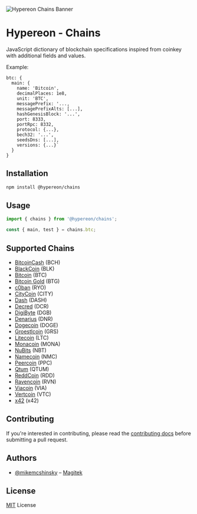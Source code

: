 ![Hypereon Chains Banner](https://github.com/HypereonLabs/chains/raw/master/media/repo-banner.png)

# Hypereon - Chains

JavaScript dictionary of blockchain specifications inspired from coinkey with additional fields and values.

Example:

```
btc: {
  main: {
    name: 'Bitcoin',
    decimalPlaces: 1e8,
    unit: 'BTC',
    messagePrefix: '...,
    messagePrefixAlts: [...],
    hashGenesisBlock: '...',
    port: 8333,
    portRpc: 8332,
    protocol: {...},
    bech32: '...',
    seedsDns: [...],
    versions: {...}`
  }
}
```

## Installation

```bash
npm install @hypereon/chains
```

## Usage

```javascript
import { chains } from '@hypereon/chains';

const { main, test } = chains.btc;
```

## Supported Chains

- [BitcoinCash](https://github.com/HypereonLabs/chains/blob/master/src/chains/bch.ts) (BCH)
- [BlackCoin](https://github.com/HypereonLabs/chains/blob/master/src/chains/blk.ts) (BLK)
- [Bitcoin](https://github.com/HypereonLabs/chains/blob/master/src/chains/btc.ts) (BTC)
- [Bitcoin Gold](https://github.com/HypereonLabs/chains/blob/master/src/chains/btg.ts) (BTG)
- [c0ban](https://github.com/HypereonLabs/chains/blob/master/src/chains/cbn.ts) (RYO)
- [CityCoin](https://github.com/HypereonLabs/chains/blob/master/src/chains/city.ts) (CITY)
- [Dash](https://github.com/HypereonLabs/chains/blob/master/src/chains/dash.ts) (DASH)
- [Decred](https://github.com/HypereonLabs/chains/blob/master/src/chains/dcr.ts) (DCR)
- [DigiByte](https://github.com/HypereonLabs/chains/blob/master/src/chains/dgb.ts) (DGB)
- [Denarius](https://github.com/HypereonLabs/chains/blob/master/src/chains/dnr.ts) (DNR)
- [Dogecoin](https://github.com/HypereonLabs/chains/blob/master/src/chains/doge.ts) (DOGE)
- [Groestlcoin](https://github.com/HypereonLabs/chains/blob/master/src/chains/grs.ts) (GRS)
- [Litecoin](https://github.com/HypereonLabs/chains/blob/master/src/chains/ltc.ts) (LTC)
- [Monacoin](https://github.com/HypereonLabs/chains/blob/master/src/chains/mona.ts) (MONA)
- [NuBits](https://github.com/HypereonLabs/chains/blob/master/src/chains/nbt.ts) (NBT)
- [Namecoin](https://github.com/HypereonLabs/chains/blob/master/src/chains/nmc.ts) (NMC)
- [Peercoin](https://github.com/HypereonLabs/chains/blob/master/src/chains/ppc.ts) (PPC)
- [Qtum](https://github.com/HypereonLabs/chains/blob/master/src/chains/qtum.ts) (QTUM)
- [ReddCoin](https://github.com/HypereonLabs/chains/blob/master/src/chains/rdd.ts) (RDD)
- [Ravencoin](https://github.com/HypereonLabs/chains/blob/master/src/chains/rvn.ts) (RVN)
- [Viacoin](https://github.com/HypereonLabs/chains/blob/master/src/chains/via.ts) (VIA)
- [Vertcoin](https://github.com/HypereonLabs/chains/blob/master/src/chains/vtc.ts) (VTC)
- [x42](https://github.com/HypereonLabs/chains/blob/master/src/chains/x42.ts) (x42)

## Contributing

If you're interested in contributing, please read the [contributing docs](https://github.com/HypereonLabs/chains/blob/master/CONTRIBUTING.md) before submitting a pull request.

## Authors

- [@mikemcshinsky](https://twitter.com/mikemcshinsky) – [Magitek](https://magitek.dev)

## License

[MIT](/LICENSE) License
